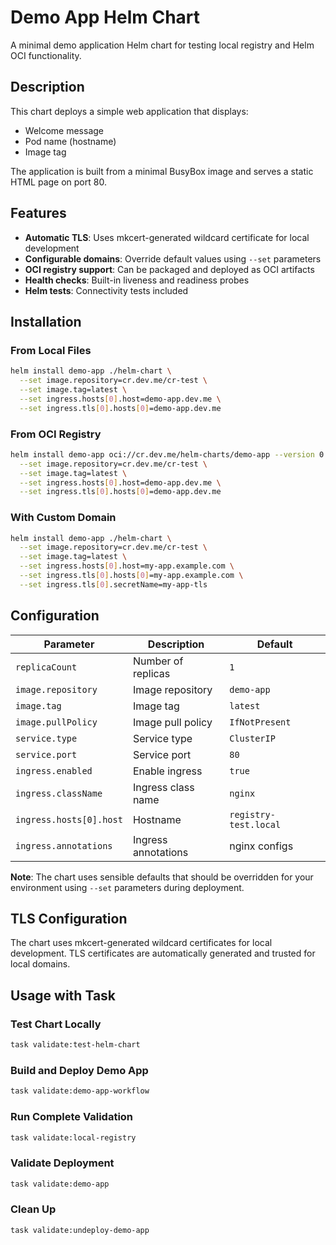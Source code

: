 # Demo App Helm Chart

A minimal demo application Helm chart for testing local registry and Helm OCI functionality.

## Description

This chart deploys a simple web application that displays:
- Welcome message
- Pod name (hostname)
- Image tag

The application is built from a minimal BusyBox image and serves a static HTML page on port 80.

## Features

- **Automatic TLS**: Uses mkcert-generated wildcard certificate for local development
- **Configurable domains**: Override default values using `--set` parameters
- **OCI registry support**: Can be packaged and deployed as OCI artifacts
- **Health checks**: Built-in liveness and readiness probes
- **Helm tests**: Connectivity tests included

## Installation

### From Local Files
```bash
helm install demo-app ./helm-chart \
  --set image.repository=cr.dev.me/cr-test \
  --set image.tag=latest \
  --set ingress.hosts[0].host=demo-app.dev.me \
  --set ingress.tls[0].hosts[0]=demo-app.dev.me
```

### From OCI Registry
```bash
helm install demo-app oci://cr.dev.me/helm-charts/demo-app --version 0.1.0 \
  --set image.repository=cr.dev.me/cr-test \
  --set image.tag=latest \
  --set ingress.hosts[0].host=demo-app.dev.me \
  --set ingress.tls[0].hosts[0]=demo-app.dev.me
```

### With Custom Domain
```bash
helm install demo-app ./helm-chart \
  --set image.repository=cr.dev.me/cr-test \
  --set image.tag=latest \
  --set ingress.hosts[0].host=my-app.example.com \
  --set ingress.tls[0].hosts[0]=my-app.example.com \
  --set ingress.tls[0].secretName=my-app-tls
```

## Configuration

| Parameter | Description | Default |
|-----------|-------------|---------|
| `replicaCount` | Number of replicas | `1` |
| `image.repository` | Image repository | `demo-app` |
| `image.tag` | Image tag | `latest` |
| `image.pullPolicy` | Image pull policy | `IfNotPresent` |
| `service.type` | Service type | `ClusterIP` |
| `service.port` | Service port | `80` |
| `ingress.enabled` | Enable ingress | `true` |
| `ingress.className` | Ingress class name | `nginx` |
| `ingress.hosts[0].host` | Hostname | `registry-test.local` |
| `ingress.annotations` | Ingress annotations | nginx configs |

**Note**: The chart uses sensible defaults that should be overridden for your environment using `--set` parameters during deployment.

## TLS Configuration

The chart uses mkcert-generated wildcard certificates for local development. TLS certificates are automatically generated and trusted for local domains.

## Usage with Task

### Test Chart Locally
```bash
task validate:test-helm-chart
```

### Build and Deploy Demo App
```bash
task validate:demo-app-workflow
```

### Run Complete Validation
```bash
task validate:local-registry
```

### Validate Deployment
```bash
task validate:demo-app
```

### Clean Up
```bash
task validate:undeploy-demo-app
``` 